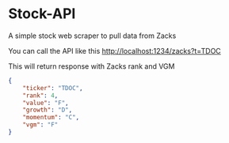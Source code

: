# Stock-API
A simple stock web scraper to pull data from Zacks

You can call the API like this
[http://localhost:1234/zacks?t=TDOC](http://localhost:1234/zacks?t=TDOC)

This will return response with Zacks rank and VGM
```json
{
	"ticker": "TDOC",
	"rank": 4,
	"value": "F",
	"growth": "D",
	"momentum": "C",
	"vgm": "F"
}
```
